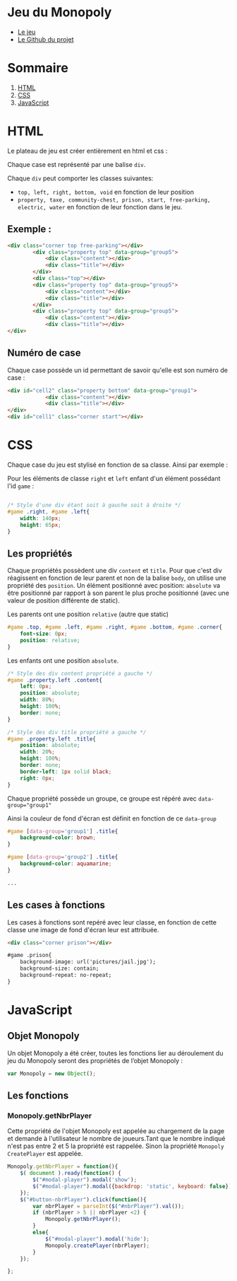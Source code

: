 # Jeu du Monopoly
- [Le jeu](https://baptistebuvron.github.io/Monopoly-isn/index.html)
- [Le Github du projet](https://github.com/BaptisteBuvron/Monopoly-isn)

# Sommaire
1. [HTML](#html)
2. [CSS](#css)
3. [JavaScript](#javascript)

# HTML

Le plateau de jeu est créer entièrement en html et css : 

Chaque case est représenté par une balise `div`.

Chaque `div` peut comporter les classes suivantes:
- `top, left, right, bottom, void` en fonction de leur position
- `property, taxe, community-chest, prison, start, free-parking, electric, water` en fonction de leur fonction dans le jeu. 


## Exemple : 

```html
<div class="corner top free-parking"></div>
        <div class="property top" data-group="group5">
            <div class="content"></div>
            <div class="title"></div>
        </div>
        <div class="top"></div>
        <div class="property top" data-group="group5">
            <div class="content"></div>
            <div class="title"></div>
        </div>
        <div class="property top" data-group="group5">
            <div class="content"></div>
            <div class="title"></div>
</div>
```

## Numéro de case

Chaque case possède un id permettant de savoir qu'elle est son numéro de case :
```html
<div id="cell2" class="property bottom" data-group="group1">
            <div class="content"></div>
            <div class="title"></div>
</div>
<div id="cell1" class="corner start"></div>
```
# CSS

Chaque case du jeu est stylisé en fonction de sa classe. Ainsi par exemple : 

Pour les éléments de classe `right` et `left` enfant d'un élément possédant l'id `game` : 

```css

/* Style d'une div étant soit à gauche soit à droite */
#game .right, #game .left{
    width: 140px;
    height: 65px;
}

```

## Les propriétés

Chaque propriétés possèdent une div `content` et `title`.
Pour que c'est div réagissent en fonction de leur parent et non de la balise `body`, on utilise une propriété des `position`. 
Un élément positionné avec position: `absolute` va être positionné par rapport à son parent le plus proche positionné (avec une valeur de position différente de static).

Les parents ont une position `relative` (autre que static)
```css
#game .top, #game .left, #game .right, #game .bottom, #game .corner{
    font-size: 0px;
    position: relative;
}
```

Les enfants ont une position `absolute`.
```css
/* Style des div content propriété a gauche */
#game .property.left .content{
    left: 0px;
    position: absolute;
    width: 80%;
    height: 100%;
    border: none;
}

/* Style des div title propriété a gauche */
#game .property.left .title{
    position: absolute;
    width: 20%; 
    height: 100%;
    border: none;
    border-left: 1px solid black;
    right: 0px;
}
```
Chaque propriété possède un groupe, ce groupe est répéré avec `data-group="group1"`

Ainsi la couleur de fond d'écran est définit en fonction de ce `data-group`

```css
#game [data-group='group1'] .title{
    background-color: brown;
}

#game [data-group='group2'] .title{
    background-color: aquamarine;
}

...
```

## Les cases à fonctions

Les cases à fonctions sont repéré avec leur classe, en fonction de cette classe une image de fond d'écran leur est attribuée.

```html
<div class="corner prison"></div>

#game .prison{
    background-image: url('pictures/jail.jpg');
    background-size: contain;
    background-repeat: no-repeat;    
}
```
# JavaScript

## Objet Monopoly

Un objet Monopoly a été créer, toutes les fonctions lier au déroulement du jeu du Monopoly seront des propriétés de l’objet Monopoly :

```javascript
var Monopoly = new Object();
```
## Les fonctions

### Monopoly.getNbrPlayer

Cette propriété de l'objet Monopoly est appelée au chargement de la page et demande à l'utilisateur le nombre de joueurs.Tant que le nombre indiqué n'est pas entre 2 et 5 la propriété est rappelée. Sinon la propriété `Monopoly CreatePlayer` est appelée.

```javascript
Monopoly.getNbrPlayer = function(){
    $( document ).ready(function() {
        $("#modal-player").modal('show');
        $("#modal-player").modal({backdrop: 'static', keyboard: false})  
    });
    $("#button-nbrPlayer").click(function(){
        var nbrPlayer = parseInt($("#nbrPlayer").val());
        if (nbrPlayer > 5 || nbrPlayer <2) {
            Monopoly.getNbrPlayer();
        }
        else{
            $("#modal-player").modal('hide');
            Monopoly.createPlayer(nbrPlayer);
        }
    });

};

```



